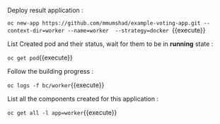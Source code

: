 
Deploy result application : 


`oc new-app https://github.com/mmumshad/example-voting-app.git --context-dir=worker --name=worker  --strategy=docker `{{execute}}



List Created pod and their status, wait for them to be in **running** state :

`oc get pod`{{execute}}

Follow the building progress : 

`oc logs -f bc/worker`{{execute}}


List all the components created for this application : 


`oc get all -l app=worker`{{execute}}
